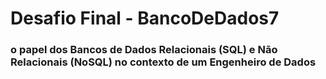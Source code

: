 # Desafio Final - BancoDeDados7
### o papel dos Bancos de Dados Relacionais (SQL) e Não Relacionais (NoSQL) no contexto de um Engenheiro de Dados


